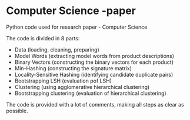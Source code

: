 # Computer Science -paper
Python code used for research paper - Computer Science

The code is divided in 8 parts:
  - Data (loading, cleaning, preparing)
  - Model Words (extracting model words from product descriptions)
  - Binary Vectors (constructing the binary vectors for each product)
  - Min-Hashing (constructing the signature matrix)
  - Locality-Sensitive Hashing (identifying candidate duplicate pairs)
  - Bootstrapping LSH (evaluation pof LSH)
  - Clustering (using agglomerative hierarchical clustering)
  - Bootstrapping clustering (evaluation of hierarchical clustering)

The code is provided with a lot of comments, making all steps as clear as possible.
